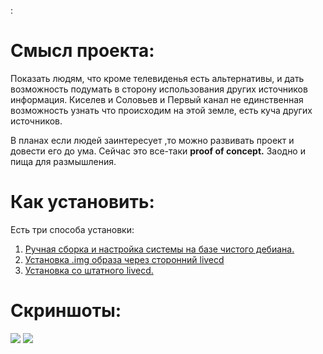 : 



# Смысл проекта:
Показать людям, что кроме телевиденья есть альтернативы, и дать возможность подумать в сторону использования других источников информация.
Киселев и Соловьев и Первый канал  не единственная возможность узнать что происходим на этой земле, есть куча других источников.



В планах если людей заинтересует ,то можно развивать проект и довести его до ума.
Сейчас это все-таки **proof of concept.** Заодно и пища для размышления. 


# Как установить:

Есть три способа установки: 
1) [Ручная сборка и настройка системы на базе чистого дебиана.](https://github.com/alex5250/replace-tv-os/blob/main/manual/manual.md)
2) [Установка .img образа через сторонний livecd](https://github.com/alex5250/replace-tv-os/blob/main/manual/double_usb_install.md)
3) [Установка со штатного livecd.](https://github.com/alex5250/replace-tv-os/blob/main/manual/livecd.md)


# Скриншоты:
<img src=https://user-images.githubusercontent.com/20460747/170822747-3921fac9-428f-4065-ae04-e6d9dc68ba9a.png></img>
<img src=https://user-images.githubusercontent.com/20460747/168290582-c5435b86-373b-4182-b3c6-6ef7318c1c58.png></img>

